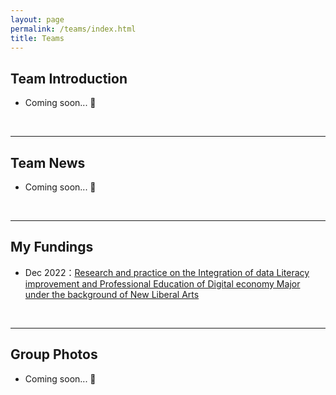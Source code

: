 ```yaml
---
layout: page
permalink: /teams/index.html
title: Teams
---
```


## Team Introduction

- Coming soon... 🚀

<br>

---

## Team News

- Coming soon... 🚀

<br>

---

## My Fundings

- Dec 2022：[Research and practice on the Integration of data Literacy improvement and Professional Education of Digital economy Major under the background of New Liberal Arts](http://jyt.gxzf.gov.cn/zfxxgk/fdzdgknr/tzgg_58179/P020230615363349227536.pdf)


<br>

---

## Group Photos


- Coming soon... 🚀



<br>
